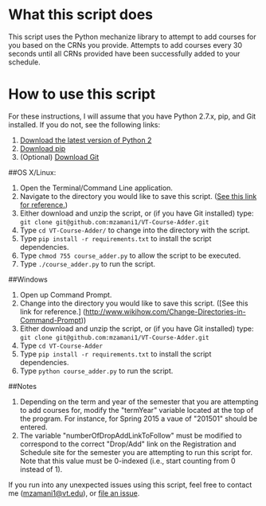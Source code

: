 What this script does
==============
This script uses the Python mechanize library to attempt to add courses for you based on the CRNs you provide. Attempts to add courses every 30 seconds until all CRNs provided have been successfully added to your schedule.


How to use this script
===============
For these instructions, I will assume that you have Python 2.7.x, pip, and Git installed. If you do not, see the following links: <br />
1. [Download the latest version of Python 2](https://www.python.org/downloads/) <br />
2. [Download pip](https://pip.pypa.io/en/latest/installing.html) <br />
3. (Optional) [Download Git](http://git-scm.com/downloads) <br />

##OS X/Linux:
1. Open the Terminal/Command Line application.
2. Navigate to the directory you would like to save this script. ([See this link for reference.](http://guides.macrumors.com/Terminal))
3. Either download and unzip the script, or (if you have Git installed) type: `git clone git@github.com:mzamani1/VT-Course-Adder.git`
4. Type `cd VT-Course-Adder/` to change into the directory with the script.
5. Type `pip install -r requirements.txt` to install the script dependencies.
6. Type `chmod 755 course_adder.py` to allow the script to be executed.
7. Type `./course_adder.py` to run the script.

##Windows
1. Open up Command Prompt.
2. Change into the directory you would like to save this script. ([See this link for reference.] (http://www.wikihow.com/Change-Directories-in-Command-Prompt))
3. Either download and unzip the script, or (if you have Git installed) type: `git clone git@github.com:mzamani1/VT-Course-Adder.git`
4. Type `cd VT-Course-Adder`
5. Type `pip install -r requirements.txt` to install the script dependencies.
6. Type `python course_adder.py` to run the script.

##Notes
1. Depending on the term and year of the semester that you are attempting to add courses for, modify the "termYear" variable located at the top of the program. For instance, for Spring 2015 a vaue of "201501" should be entered.
2. The variable "numberOfDropAddLinkToFollow" must be modified to correspond to the correct "Drop/Add" link on the Registration and Schedule site for the semester you are attempting to run this script for. Note that this value must be 0-indexed (i.e., start counting from 0 instead of 1).


If you run into any unexpected issues using this script, feel free to contact me (mzamani1@vt.edu), or [file an issue](https://github.com/mzamani1/VT-Course-Adder/issues).
